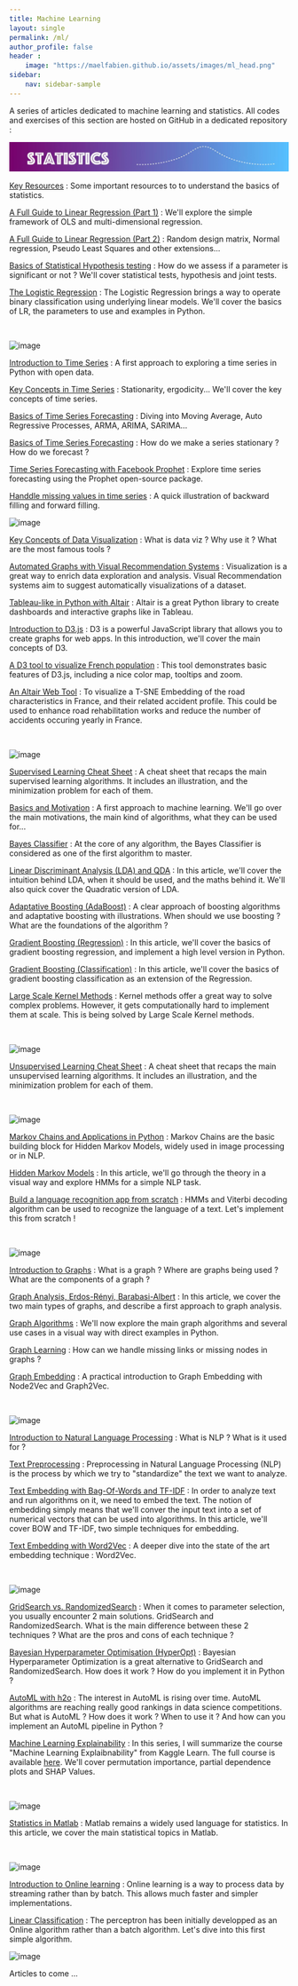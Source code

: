 ```yaml
---
title: Machine Learning
layout: single
permalink: /ml/
author_profile: false
header :
    image: "https://maelfabien.github.io/assets/images/ml_head.png"
sidebar:
    nav: sidebar-sample
---
```


A series of articles dedicated to machine learning and statistics. All codes and exercises of this section are hosted on GitHub in a dedicated repository :

<div class="github-card" data-github="maelfabien/Machine_Learning_Tutorials" data-width="100%" data-height="" data-theme="default"></div>
<script src="//cdn.jsdelivr.net/github-cards/latest/widget.js"></script>


![image](/assets/images/s_head.jpg)

[Key Resources](https://maelfabien.github.io/statistics/resources/) : Some important resources to to understand the basics of statistics.

[A Full Guide to Linear Regression (Part 1)](https://maelfabien.github.io/statistics/linreg/) : We'll explore the simple framework of OLS and multi-dimensional regression.

[A Full Guide to Linear Regression (Part 2)](https://maelfabien.github.io/statistics/linreg2/) : Random design matrix, Normal regression, Pseudo Least Squares and other extensions...

[Basics of Statistical Hypothesis testing](https://maelfabien.github.io/statistics/Tests/) : How do we assess if a parameter is significant or not ? We'll cover statistical tests, hypothesis and joint tests.

[The Logistic Regression](https://maelfabien.github.io/statistics/linreg3/) : The Logistic Regression brings a way to operate binary classification using underlying linear models. We'll cover the basics of LR, the parameters to use and examples in Python.

<br>

![image](https://maelfabien.github.io/assets/images/ts_head.jpg)

[Introduction to Time Series](https://maelfabien.github.io/statistics/TimeSeries1/) : A first approach to exploring a time series in Python with open data.

[Key Concepts in Time Series](https://maelfabien.github.io/statistics/TimeSeries2/) : Stationarity, ergodicity... We'll cover the key concepts of time series.

[Basics of Time Series Forecasting](https://maelfabien.github.io/statistics/TimeSeries3/) : Diving into Moving Average, Auto Regressive Processes, ARMA, ARIMA, SARIMA...

[Basics of Time Series Forecasting](https://maelfabien.github.io/statistics/TimeSeries3/) : How do we make a series stationary ? How do we forecast ?

[Time Series Forecasting with Facebook Prophet](https://maelfabien.github.io/statistics/TimeSeries4/) : Explore time series forecasting using the Prophet open-source package.

[Handdle missing values in time series](https://maelfabien.github.io/statistics/TimeSeries5/) : A quick illustration of backward filling and forward filling.
<br>

![image](https://maelfabien.github.io/assets/images/dv_head.jpg)

[Key Concepts of Data Visualization](https://maelfabien.github.io/machinelearning/Dataviz/) : What is data viz ? Why use it ? What are the most famous tools ? 

[Automated Graphs with Visual Recommendation Systems](https://maelfabien.github.io/machinelearning/VizReco/) : Visualization is a great way to enrich data exploration and analysis. Visual Recommendation systems aim to suggest automatically visualizations of a dataset.

[Tableau-like in Python with Altair](https://maelfabien.github.io/machinelearning/Altair/) : Altair is a great Python library to create dashboards and interactive graphs like in Tableau.

[Introduction to D3.js](https://maelfabien.github.io/machinelearning/D3/) : D3 is a powerful JavaScript library that allows you to create graphs for web apps. In this introduction, we'll cover the main concepts of D3.

[A D3 tool to visualize French population](https://maelfabien.github.io/viz) : This tool demonstrates basic features of D3.js, including a nice color map, tooltips and zoom.

[An Altair Web Tool](https://maelfabien.github.io/tsne) : To visualize a T-SNE Embedding of the road characteristics in France, and their related accident profile. This could be used to enhance road rehabilitation works and reduce the number of accidents occuring yearly in France.

<br>

![image](https://maelfabien.github.io/assets/images/sup_head.jpg)

[Supervised Learning Cheat Sheet](https://maelfabien.github.io/machinelearning/supervised/) : A cheat sheet that recaps the main supervised learning algorithms. It includes an illustration, and the minimization problem for each of them.

[Basics and Motivation](https://maelfabien.github.io/machinelearning/ml_base/) : A first approach to machine learning. We'll go over the main motivations, the main kind of algorithms, what they can be used for...

[Bayes Classifier](https://maelfabien.github.io/machinelearning/bayes/) : At the core of any algorithm, the Bayes Classifier is considered as one of the first algorithm to master.

[Linear Discriminant Analysis (LDA) and QDA](https://maelfabien.github.io/machinelearning/LDA/) : In this article, we'll cover the intuition behind LDA, when it should be used, and the maths behind it. We'll also quick cover the Quadratic version of LDA.

[Adaptative Boosting (AdaBoost)](https://maelfabien.github.io/machinelearning/adaboost/) : A clear approach of boosting algorithms and adaptative boosting with illustrations. When should we use boosting ? What are the foundations of the algorithm ?

[Gradient Boosting (Regression)](https://maelfabien.github.io/machinelearning/GradientBoost/) : In this article, we'll cover the basics of gradient boosting regression, and implement a high level version in Python.

[Gradient Boosting (Classification)](https://maelfabien.github.io/machinelearning/GradientBoostC/) : In this article, we'll cover the basics of gradient boosting classification as an extension of the Regression.

[Large Scale Kernel Methods](https://maelfabien.github.io/machinelearning/largescale/) : Kernel methods offer a great way to solve complex problems. However, it gets computationally hard to implement them at scale. This is being solved by Large Scale Kernel methods.

<br>

![image](https://maelfabien.github.io/assets/images/unsup_head.jpg)

[Unsupervised Learning Cheat Sheet](https://maelfabien.github.io/machinelearning/unsupervised/) : A cheat sheet that recaps the main unsupervised learning algorithms. It includes an illustration, and the minimization problem for each of them.

<br>

![image](https://maelfabien.github.io/assets/images/mc_head.jpg)

[Markov Chains and Applications in Python](https://maelfabien.github.io/machinelearning/HMM_1/) : Markov Chains are the basic building block for Hidden Markov Models, widely used in image processing or in NLP.

[Hidden Markov Models](https://maelfabien.github.io/machinelearning/HMM_2/) : In this article, we'll go through the theory in a visual way and explore HMMs for a simple NLP task.

[Build a language recognition app from scratch](https://maelfabien.github.io/machinelearning/HMM_3/) : HMMs and Viterbi decoding algorithm can be used to recognize the language of a text. Let's implement this from scratch !

<br>

![image](https://maelfabien.github.io/assets/images/graph_head.jpg)

[Introduction to Graphs](https://maelfabien.github.io/machinelearning/graph_1/) : What is a graph ? Where are graphs being used ? What are the components of a graph ?

[Graph Analysis, Erdos-Rényi, Barabasi-Albert](https://maelfabien.github.io/machinelearning/graph_2/) : In this article, we cover the two main types of graphs, and describe a first approach to graph analysis. 

[Graph Algorithms](https://maelfabien.github.io/machinelearning/graph_3/) : We'll now explore the main graph algorithms and several use cases in a visual way with direct examples in Python. 

[Graph Learning](https://maelfabien.github.io/machinelearning/graph_4/) : How can we handle missing links or missing nodes in graphs ? 

[Graph Embedding](https://maelfabien.github.io/machinelearning/graph_5/) : A practical introduction to Graph Embedding with Node2Vec and Graph2Vec.

<br>

![image](https://maelfabien.github.io/assets/images/nlp_head.jpg)

[Introduction to Natural Language Processing](https://maelfabien.github.io/machinelearning/NLP_0/) : What is NLP ? What is it used for ?

[Text Preprocessing](https://maelfabien.github.io/machinelearning/NLP_1/) : Preprocessing in Natural Language Processing (NLP) is the process by which we try to "standardize" the text we want to analyze.

[Text Embedding with Bag-Of-Words and TF-IDF](https://maelfabien.github.io/machinelearning/NLP_2/) : In order to analyze text and run algorithms on it, we need to embed the text. The notion of embedding simply means that we'll conver the input text into a set of numerical vectors that can be used into algorithms. In this article, we'll cover BOW and TF-IDF, two simple techniques for embedding.

[Text Embedding with Word2Vec](https://maelfabien.github.io/machinelearning/NLP_3/) : A deeper dive into the state of the art embedding technique : Word2Vec.

<br>

![image](https://maelfabien.github.io/assets/images/opt_head.jpg)

[GridSearch vs. RandomizedSearch](https://maelfabien.github.io/machinelearning/GridRand/) : When it comes to parameter selection, you usually encounter 2 main solutions. GridSearch and RandomizedSearch. What is the main difference between these 2 techniques ? What are the pros and cons of each technique ?

[Bayesian Hyperparameter Optimisation (HyperOpt)](https://maelfabien.github.io/machinelearning/HyperOpt/) : Bayesian Hyperparameter Optimization is a great alternative to GridSearch and RandomizedSearch. How does it work ? How do you implement it in Python ?

[AutoML with h2o](https://maelfabien.github.io/machinelearning/AutoML/) : The interest in AutoML is rising over time. AutoML algorithms are reaching really good rankings in data science competitions. But what is AutoML ? How does it work ? When to use it ? And how can you implement an AutoML pipeline in Python ?

[Machine Learning Explainability](https://maelfabien.github.io/machinelearning/Explainability/) : In this series, I will summarize the course "Machine Learning Explaibnability" from Kaggle Learn. The full course is available [here](https://www.kaggle.com/learn/machine-learning-explainability). We'll cover permutation importance, partial dependence plots and SHAP Values.

<br>

![image](https://maelfabien.github.io/assets/images/matlab_head.jpg)

[Statistics in Matlab](https://maelfabien.github.io/statistics/matlab/) : Matlab remains a widely used language for statistics. In this article, we cover the main statistical topics in Matlab.

<br>

![image](https://maelfabien.github.io/assets/images/on_head.jpg)

[Introduction to Online learning](https://maelfabien.github.io/machinelearning/Online/) : Online learning is a way to process data by streaming rather than by batch. This allows much faster and simpler implementations.

[Linear Classification](https://maelfabien.github.io/machinelearning/Online2/) : The perceptron has been initially developped as an Online algorithm rather than a batch algorithm. Let's dive into this first simple algorithm.


![image](https://maelfabien.github.io/assets/images/th_head.png)

Articles to come ...

<script type="text/javascript" src="//downloads.mailchimp.com/js/signup-forms/popup/unique-methods/embed.js" data-dojo-config="usePlainJson: true, isDebug: false"></script><script type="text/javascript">window.dojoRequire(["mojo/signup-forms/Loader"], function(L) { L.start({"baseUrl":"mc.us3.list-manage.com","uuid":"c76a8e2ec2bd989affb9a074f","lid":"4646542adb","uniqueMethods":true}) })</script>
